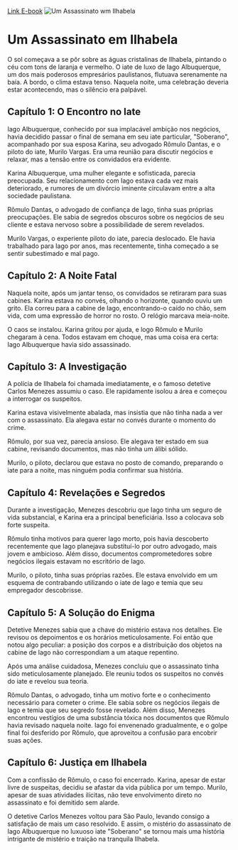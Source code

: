 <a href="https://github.com/>anacnogueira/lab-natty-or-not/blob/main/ebook.md" >Link E-book</a>
<img src="https://mayacosmeticos.com.br/img/capa_ebook_assassinato_ilhabela .png" alt="Um Assassinato wm Ilhabela" title="Um assassinato em  Ilhabela" />

# Um Assassinato em Ilhabela

O sol começava a se pôr sobre as águas cristalinas de Ilhabela, pintando o céu com tons de laranja e vermelho. O iate de luxo de Iago Albuquerque, um dos mais poderosos empresários paulistanos, flutuava serenamente na baía. A bordo, o clima estava tenso. Naquela noite, uma celebração deveria estar acontecendo, mas o silêncio era palpável.

## Capítulo 1: O Encontro no Iate

Iago Albuquerque, conhecido por sua implacável ambição nos negócios, havia decidido passar o final de semana em seu iate particular, "Soberano", acompanhado por sua esposa Karina, seu advogado Rômulo Dantas, e o piloto do iate, Murilo Vargas. Era uma reunião para discutir negócios e relaxar, mas a tensão entre os convidados era evidente.

Karina Albuquerque, uma mulher elegante e sofisticada, parecia preocupada. Seu relacionamento com Iago estava cada vez mais deteriorado, e rumores de um divórcio iminente circulavam entre a alta sociedade paulistana.

Rômulo Dantas, o advogado de confiança de Iago, tinha suas próprias preocupações. Ele sabia de segredos obscuros sobre os negócios de seu cliente e estava nervoso sobre a possibilidade de serem revelados.

Murilo Vargas, o experiente piloto do iate, parecia deslocado. Ele havia trabalhado para Iago por anos, mas recentemente, tinha começado a se sentir subestimado e mal pago.

## Capítulo 2: A Noite Fatal

Naquela noite, após um jantar tenso, os convidados se retiraram para suas cabines. Karina estava no convés, olhando o horizonte, quando ouviu um grito. Ela correu para a cabine de Iago, encontrando-o caído no chão, sem vida, com uma expressão de horror no rosto. O relógio marcava meia-noite.

O caos se instalou. Karina gritou por ajuda, e logo Rômulo e Murilo chegaram à cena. Todos estavam em choque, mas uma coisa era certa: Iago Albuquerque havia sido assassinado.

## Capítulo 3: A Investigação

A polícia de Ilhabela foi chamada imediatamente, e o famoso detetive Carlos Menezes assumiu o caso. Ele rapidamente isolou a área e começou a interrogar os suspeitos.

Karina estava visivelmente abalada, mas insistia que não tinha nada a ver com o assassinato. Ela alegava estar no convés durante o momento do crime.

Rômulo, por sua vez, parecia ansioso. Ele alegava ter estado em sua cabine, revisando documentos, mas não tinha um álibi sólido.

Murilo, o piloto, declarou que estava no posto de comando, preparando o iate para a noite, mas ninguém podia confirmar sua história.

## Capítulo 4: Revelações e Segredos

Durante a investigação, Menezes descobriu que Iago tinha um seguro de vida substancial, e Karina era a principal beneficiária. Isso a colocava sob forte suspeita.

Rômulo tinha motivos para querer Iago morto, pois havia descoberto recentemente que Iago planejava substituí-lo por outro advogado, mais jovem e ambicioso. Além disso, documentos comprometedores sobre negócios ilegais estavam no escritório de Iago.

Murilo, o piloto, tinha suas próprias razões. Ele estava envolvido em um esquema de contrabando utilizando o iate de Iago e temia que seu empregador descobrisse.

## Capítulo 5: A Solução do Enigma

Detetive Menezes sabia que a chave do mistério estava nos detalhes. Ele revisou os depoimentos e os horários meticulosamente. Foi então que notou algo peculiar: a posição dos corpos e a distribuição dos objetos na cabine de Iago não correspondiam a um ataque repentino.

Após uma análise cuidadosa, Menezes concluiu que o assassinato tinha sido meticulosamente planejado. Ele reuniu todos os suspeitos no convés do iate e revelou sua teoria.

Rômulo Dantas, o advogado, tinha um motivo forte e o conhecimento necessário para cometer o crime. Ele sabia sobre os negócios ilegais de Iago e temia que seu segredo fosse revelado. Além disso, Menezes encontrou vestígios de uma substância tóxica nos documentos que Rômulo havia revisado naquela noite. Iago foi envenenado gradualmente, e o golpe final foi desferido por Rômulo, que aproveitou a confusão para encobrir suas ações.

## Capítulo 6: Justiça em Ilhabela

Com a confissão de Rômulo, o caso foi encerrado. Karina, apesar de estar livre de suspeitas, decidiu se afastar da vida pública por um tempo. Murilo, apesar de suas atividades ilícitas, não teve envolvimento direto no assassinato e foi demitido sem alarde.

O detetive Carlos Menezes voltou para São Paulo, levando consigo a satisfação de mais um caso resolvido. E assim, o mistério do assassinato de Iago Albuquerque no luxuoso iate "Soberano" se tornou mais uma história intrigante de mistério e traição na tranquila Ilhabela.
